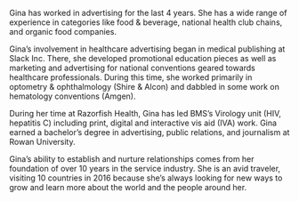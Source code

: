 Gina has worked in advertising for the last 4 years. She has a wide range of experience in categories like food & beverage, national health club chains, and organic food companies.  

Gina’s involvement in healthcare advertising began in medical publishing at Slack Inc. There, she developed promotional education pieces as well as marketing and advertising for national conventions geared towards healthcare professionals.  During this time, she worked primarily in optometry & ophthalmology (Shire & Alcon) and dabbled in some work on hematology conventions (Amgen).  

During her time at Razorfish Health, Gina has led BMS’s Virology unit (HIV, hepatitis C) including print, digital and interactive vis aid (IVA) work.
Gina earned a bachelor’s degree in advertising, public relations, and journalism at Rowan University. 

Gina’s ability to establish and nurture relationships comes from her foundation of over 10 years in the service industry. She is an avid traveler, visiting 10 countries in 2016 because she’s always looking for new ways to grow and learn more about the world and the people around her. 
